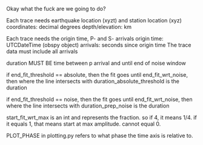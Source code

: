 Okay what the fuck are we going to do?

Each trace needs earthquake location (xyzt) and station location (xyz) 
coordinates: decimal degrees
depth/elevation: km

Each trace needs the origin time, P- and S- arrivals
origin time: UTCDateTime (obspy object)
arrivals: seconds since origin time
The trace data must include all arrivals

duration MUST BE time between p arrival and until end of noise window

if end_fit_threshold == absolute, then the fit goes until end_fit_wrt_noise, then where the line intersects with duration_absolute_threshold is the duration

if end_fit_threshold == noise, then the fit goes until end_fit_wrt_noise, then where the line intersects with duration_prep_noise is the duration

start_fit_wrt_max is an int and represents the fraction. so if 4, it means 1/4. if it equals 1, that means start at max amplitude. cannot equal 0.

PLOT_PHASE in plotting.py refers to what phase the time axis is relative to.

